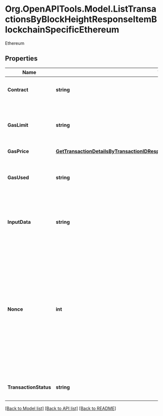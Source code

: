 # Org.OpenAPITools.Model.ListTransactionsByBlockHeightResponseItemBlockchainSpecificEthereum
Ethereum

## Properties

Name | Type | Description | Notes
------------ | ------------- | ------------- | -------------
**Contract** | **string** | Represents the specific transaction contract. | 
**GasLimit** | **string** | Represents the amount of gas used by this specific transaction alone. | 
**GasPrice** | [**GetTransactionDetailsByTransactionIDResponseItemBlockchainSpecificEthereumGasPrice**](GetTransactionDetailsByTransactionIDResponseItemBlockchainSpecificEthereumGasPrice.md) |  | 
**GasUsed** | **string** | Represents the exact unit of gas that was used for the transaction. | 
**InputData** | **string** | Represents additional information that is required for the transaction. | 
**Nonce** | **int** | Represents the sequential running number for an address, starting from 0 for the first transaction. E.g., if the nonce of a transaction is 10, it would be the 11th transaction sent from the sender&#39;s address. | 
**TransactionStatus** | **string** | Represents the status of this transaction. | 

[[Back to Model list]](../README.md#documentation-for-models) [[Back to API list]](../README.md#documentation-for-api-endpoints) [[Back to README]](../README.md)


